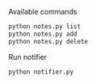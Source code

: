 Available commands

```bash
python notes.py list
python notes.py add
python notes.py delete
```

Run notifier
```bash
python notifier.py
```